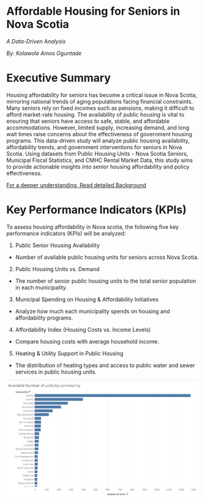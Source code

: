 # Affordable Housing for Seniors in Nova Scotia
*A Data-Driven Analysis*

*By: Kolawole Amos Oguntade*

# Executive Summary
Housing affordability for seniors has become a critical issue in Nova Scotia, mirroring national trends of aging populations facing financial constraints. Many seniors rely on fixed incomes such as pensions, making it difficult to afford market-rate housing. The availability of public housing is vital to ensuring that seniors have access to safe, stable, and affordable accommodations. However, limited supply, increasing demand, and long wait times raise concerns about the effectiveness of government housing programs.
This data-driven study will analyze public housing availability, affordability trends, and government interventions for seniors in Nova Scotia. Using datasets from Public Housing Units - Nova Scotia Seniors, Municipal Fiscal Statistics, and CMHC Rental Market Data, this study aims to provide actionable insights into senior housing affordability and policy effectiveness.

[For a deeper understanding, Read detailed Background](Background.md)

# Key Performance Indicators (KPIs)
To assess housing affordability in Nova scotia, the following five key performance indicators (KPIs) will be analyzed:
1.	Public Senior Housing Availability
- Number of available public housing units for seniors across Nova Scotia.

2. Public Housing Units vs. Demand
- The number of senior public housing units to the total senior population in each municipality.

3. Municipal Spending on Housing & Affordability Initiatives
- Analyze how much each municipality spends on housing and affordability programs.

4. Affordability Index (Housing Costs vs. Income Levels)
- Compare housing costs with average household income.

5. Heating & Utility Support in Public Housing
- The distribution of heating types and access to public water and sewer services in public housing units.


 ![Number of units](figure1.png)
  
